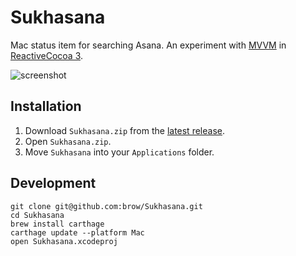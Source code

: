 # Sukhasana
Mac status item for searching Asana. An experiment with [MVVM](https://github.com/ReactiveCocoa/ReactiveViewModel) in [ReactiveCocoa 3](https://github.com/ReactiveCocoa/ReactiveCocoa/pull/1382).

![screenshot](http://zippy.gfycat.com/WellmadeBewitchedHart.gif)

## Installation

1. Download `Sukhasana.zip` from the [latest release](https://github.com/brow/Sukhasana/releases/latest).
2. Open `Sukhasana.zip`.
3. Move `Sukhasana` into your `Applications` folder.

## Development
```
git clone git@github.com:brow/Sukhasana.git
cd Sukhasana
brew install carthage
carthage update --platform Mac
open Sukhasana.xcodeproj
```
